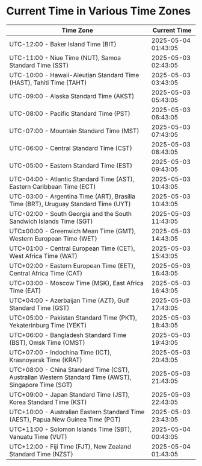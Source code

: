 # Current Time in Various Time Zones

| Time Zone | Current Time |
|-----------|--------------|
| UTC-12:00 - Baker Island Time (BIT) | 2025-05-04 01:43:05 |
| UTC-11:00 - Niue Time (NUT), Samoa Standard Time (SST) | 2025-05-03 02:43:05 |
| UTC-10:00 - Hawaii-Aleutian Standard Time (HAST), Tahiti Time (TAHT) | 2025-05-03 03:43:05 |
| UTC-09:00 - Alaska Standard Time (AKST) | 2025-05-03 05:43:05 |
| UTC-08:00 - Pacific Standard Time (PST) | 2025-05-03 06:43:05 |
| UTC-07:00 - Mountain Standard Time (MST) | 2025-05-03 07:43:05 |
| UTC-06:00 - Central Standard Time (CST) | 2025-05-03 08:43:05 |
| UTC-05:00 - Eastern Standard Time (EST) | 2025-05-03 09:43:05 |
| UTC-04:00 - Atlantic Standard Time (AST), Eastern Caribbean Time (ECT) | 2025-05-03 10:43:05 |
| UTC-03:00 - Argentina Time (ART), Brasília Time (BRT), Uruguay Standard Time (UYT) | 2025-05-03 10:43:05 |
| UTC-02:00 - South Georgia and the South Sandwich Islands Time (SGT) | 2025-05-03 11:43:05 |
| UTC±00:00 - Greenwich Mean Time (GMT), Western European Time (WET) | 2025-05-03 14:43:05 |
| UTC+01:00 - Central European Time (CET), West Africa Time (WAT) | 2025-05-03 15:43:05 |
| UTC+02:00 - Eastern European Time (EET), Central Africa Time (CAT) | 2025-05-03 16:43:05 |
| UTC+03:00 - Moscow Time (MSK), East Africa Time (EAT) | 2025-05-03 16:43:05 |
| UTC+04:00 - Azerbaijan Time (AZT), Gulf Standard Time (GST) | 2025-05-03 17:43:05 |
| UTC+05:00 - Pakistan Standard Time (PKT), Yekaterinburg Time (YEKT) | 2025-05-03 18:43:05 |
| UTC+06:00 - Bangladesh Standard Time (BST), Omsk Time (OMST) | 2025-05-03 19:43:05 |
| UTC+07:00 - Indochina Time (ICT), Krasnoyarsk Time (KRAT) | 2025-05-03 20:43:05 |
| UTC+08:00 - China Standard Time (CST), Australian Western Standard Time (AWST), Singapore Time (SGT) | 2025-05-03 21:43:05 |
| UTC+09:00 - Japan Standard Time (JST), Korea Standard Time (KST) | 2025-05-03 22:43:05 |
| UTC+10:00 - Australian Eastern Standard Time (AEST), Papua New Guinea Time (PGT) | 2025-05-03 23:43:05 |
| UTC+11:00 - Solomon Islands Time (SBT), Vanuatu Time (VUT) | 2025-05-04 00:43:05 |
| UTC+12:00 - Fiji Time (FJT), New Zealand Standard Time (NZST) | 2025-05-04 01:43:05 |
